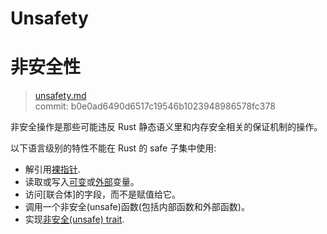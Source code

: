 # Unsafety
# 非安全性

>[unsafety.md](https://github.com/rust-lang/reference/blob/master/src/unsafety.md)\
>commit:  b0e0ad6490d6517c19546b1023948986578fc378

非安全操作是那些可能违反 Rust 静态语义里和内存安全相关的保证机制的操作。

以下语言级别的特性不能在 Rust 的 safe 子集中使用:

- 解引用[裸指针][raw pointer].
- 读取或写入[可变][mutable]或[外部][external]变量。
- 访问[联合体]的字段，而不是赋值给它。
- 调用一个非安全(unsafe)函数(包括内部函数和外部函数)。
- 实现[非安全(unsafe) trait][unsafe trait].

[`union`]: items/unions.md
[mutable]: items/static-items.md#可变静态项
[external]: items/external-blocks.md
[raw pointer]: types/pointer.md
[unsafe trait]: items/traits.md#unsafe-traits
